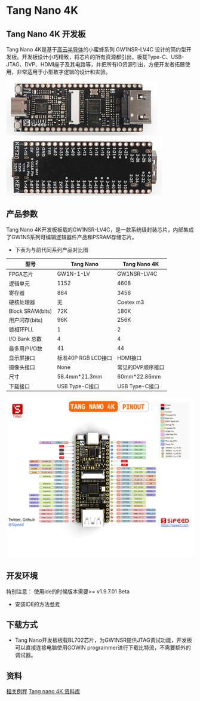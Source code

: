 # Tang Nano 4K 

## Tang Nano 4K 开发板
Tang Nano 4K是基于[高云半导体](http://www.gowinsemi.com.cn/)的小蜜蜂系列 GW1NSR-LV4C 设计的简约型开发板。开发板设计小巧精致，将芯片的所有资源都引出，板载Type-C、USB-JTAG、DVP、HDMI座子及其电路等，并把所有IO资源引出，方便开发者拓展使用，非常适用于小型数字逻辑的设计和实验。

![Tang Nano 4K](./../Tang-Nano/assets/4k-1.jpg)
![Tang Nano 4K](./../Tang-Nano/assets/4k-2.jpg)

## 产品参数
Tang Nano 4K开发板板载的GW1NSR-LV4C，是一款系统级封装芯片，内部集成了GW1NS系列可编辑逻辑器件产品和PSRAM存储芯片。

- 下表为与前代同系列产品对比图

| 型号             | Tang Nano           | Tang Nano 4K      |
| ---------------- | ------------------- | ----------------- |
| FPGA芯片         | GW1N-1-LV           | GW1NSR-LV4C       |
| 逻辑单元         | 1152                | 4608              |
| 寄存器           | 864                 | 3456              |
| 硬核处理器       | 无                  | Coetex m3         |
| Block SRAM(bits) | 72K                 | 180K              |
| 用户闪存(bits)   | 96K                 | 256K              |
| 锁相环PLL        | 1                   | 2                 |
| I/O Bank 总数    | 4                   | 4                 |
| 最多用户I/O数    | 41                  | 44                |
| 显示屏接口       | 标准40P RGB LCD接口 | HDMI接口          |
| 摄像头接口       | None                | 常见的DVP顺序接口 |
| 尺寸             | 58.4mm\*21.3mm      | 60mm\*22.86mm     |
| 下载接口         | USB Type-C接口      | USB Type-C接口    |


![](./../Tang-Nano/assets/Tang_nano_4K_0813.png)

## 开发环境

特别注意：
使用ide的时候版本需要>= v1.9.7.01 Beta
- 安装IDE的方法[参考](./../Tang-Nano-Doc/get_started/install-the-ide.md)

## 下载方式

- Tang Nano开发板板载BL702芯片，为GW1NSR提供JTAG调试功能，开发板可以直接连接电脑使用GOWIN programmer进行下载比特流，不需要额外的调试器。

## 资料

[相关例程](./../Tang-nano-Doc/examples.md#板型)
[Tang nano 4K 资料库](https://dl.sipeed.com/shareURL/TANG/Nano%204K)
